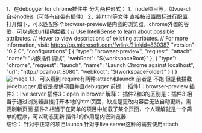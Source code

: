 1、在debugger for chrome插件中
分为两种形式：
  1、node项目等，如vue-cli
      自带nodejs（可能有自带有插件）
  2、纯html等文件
      直接按设置图标进行配置，打开如下，可以匹配多个browser-preview是内嵌的浏览器，chrome外置的谷歌，可以通过url精确拦截
{
    // Use IntelliSense to learn about possible attributes.
    // Hover to view descriptions of existing attributes.
    // For more information, visit: https://go.microsoft.com/fwlink/?linkid=830387
    "version": "0.2.0",
    "configurations":[ 
    { 
        "type": "browser-preview",
        "request": "attach",
        "name": "内嵌插件调试",
        "webRoot": "${workspaceRoot}"
    },
    {
        "type": "chrome",
        "request": "launch",
        "name": "Launch Chrome against localhost",
        "url": "http://localhost:8080",
        "webRoot": "${workspaceFolder}"
    }
    ]
}
![image](https://user-images.githubusercontent.com/49802891/140650353-4e36e250-27a0-47c3-9412-653aec3de0db.png)
 1.1、可以看到  require有两种:attach和launch  前者是 不跑 但是我拦截 并debugger  后者是提供项目并且debugger
      前提：
          插件1：browser-preview
          插件2：live server
          插件3：open in brower
      解释：
          插件2和3的区别是：插件3 相当于通过浏览器直接打开本地的html页面，缺点是更改内容后无法自动更新，需要刷新页面
                           插件2  相当于在简单的项目中加载了某个页面，个人理解就是一个简单的程序，可以动态更新
          插件1的作用是内嵌浏览器                
      结论：
          针对于正常的项目launch
          针对于live server这种的需要使用attach
      
